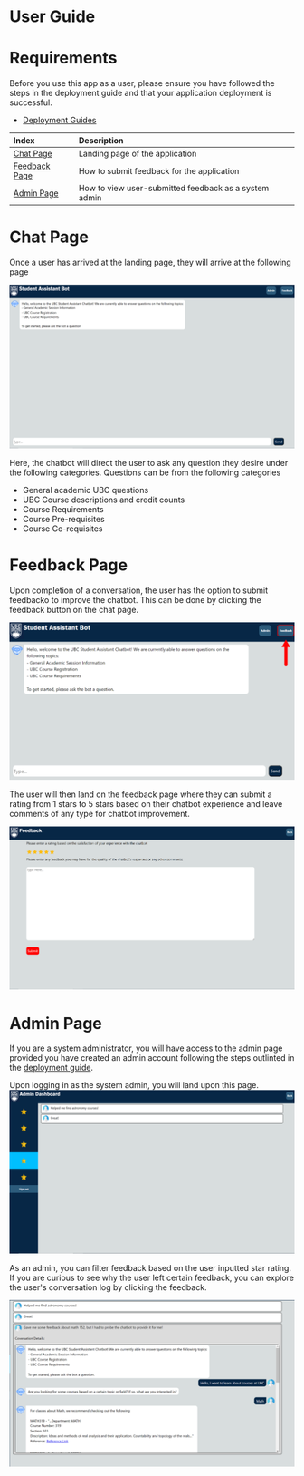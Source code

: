 # User Guide

# Requirements
Before you use this app as a user, please ensure you have followed the steps in the deployment guide and that your application deployment is successful.
- [Deployment Guides](./DeploymentGuide.md)

| Index                                               | Description                                             |
| :-------------------------------------------------- | :------------------------------------------------------ |
| [Chat Page](#Chat-Page)                             | Landing page of the application                         |
| [Feedback Page](#Feedback-Page)                     | How to submit feedback for the application              |
| [Admin Page](#Admin-Page)                           | How to view user-submitted feedback as a system admin   |

# Chat Page
Once a user has arrived at the landing page, they will arrive at the following page

![Home Page](./images/homePage.png)

Here, the chatbot will direct the user to ask any question they desire under the following categories.
Questions can be from the following categories
- General academic UBC questions
- UBC Course descriptions and credit counts
- Course Requirements
- Course Pre-requisites
- Course Co-requisites

# Feedback Page
Upon completion of a conversation, the user has the option to submit feedbacko to improve the chatbot. This can be done by clicking the feedback button on the chat page.

![Home Page Feedback Button](./images/FeedbackHighlight.png)

The user will then land on the feedback page where they can submit a rating from 1 stars to 5 stars based on their chatbot experience and leave comments of any type for chatbot improvement.

![Feedback Page](./images/feedbackPage.png)


# Admin Page
If you are a system administrator, you will have access to the admin page provided you have created an admin account following the steps outlinted in the [deployment guide](./DeploymentGuide.md).

Upon logging in as the system admin, you will land upon this page.
![Admin Page](./images/adminPage.png)

As an admin, you can filter feedback based on the user inputted star rating. If you are curious to see why the user left certain feedback, you can explore the user's conversation log by clicking the feedback.

![Conversation Log](./images/feedbackWithConversationLog.png)